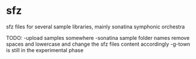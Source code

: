 sfz
===
sfz files for several sample libraries, mainly sonatina symphonic orchestra

TODO:
-upload samples somewhere
-sonatina sample folder names remove spaces and lowercase and change the sfz files content accordingly
-g-town is still in the experimental phase


